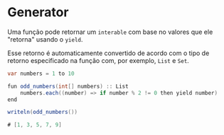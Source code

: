 # Generator

Uma função pode retornar um `interable` com base no valores que ele "retorna" usando o `yield`.&#x20;

Esse retorno é automaticamente convertido de acordo com o tipo de retorno especificado na função com, por exemplo, `List` e `Set`.

```csharp
var numbers = 1 to 10

fun odd_numbers(int[] numbers) :: List
    numbers.each((number) => if number % 2 != 0 then yield number)
end

writeln(odd_numbers())

# [1, 3, 5, 7, 9]
```
